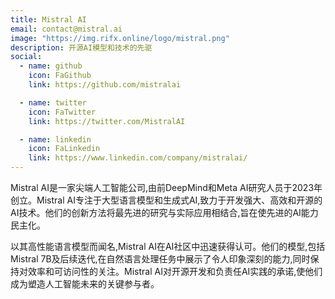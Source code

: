 ```yaml
---
title: Mistral AI
email: contact@mistral.ai
image: "https://img.rifx.online/logo/mistral.png"
description: 开源AI模型和技术的先驱
social:
  - name: github
    icon: FaGithub
    link: https://github.com/mistralai

  - name: twitter
    icon: FaTwitter
    link: https://twitter.com/MistralAI

  - name: linkedin
    icon: FaLinkedin
    link: https://www.linkedin.com/company/mistralai/
---
```


Mistral AI是一家尖端人工智能公司,由前DeepMind和Meta AI研究人员于2023年创立。Mistral AI专注于大型语言模型和生成式AI,致力于开发强大、高效和开源的AI技术。他们的创新方法将最先进的研究与实际应用相结合,旨在使先进的AI能力民主化。

以其高性能语言模型而闻名,Mistral AI在AI社区中迅速获得认可。他们的模型,包括Mistral 7B及后续迭代,在自然语言处理任务中展示了令人印象深刻的能力,同时保持对效率和可访问性的关注。Mistral AI对开源开发和负责任AI实践的承诺,使他们成为塑造人工智能未来的关键参与者。
